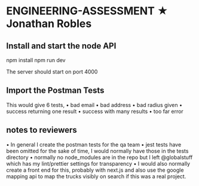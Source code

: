 # ENGINEERING-ASSESSMENT ★ Jonathan Robles


## Install and start the node API

npm install
npm run dev

The server should start on port 4000

## Import the Postman Tests

This would give 6 tests,
• bad email
• bad address
• bad radius given
• success returning one result
• success with many results
• too far error



## notes to reviewers
• In general I create the postman tests for the qa team
• jest tests have been omitted for the sake of time, I would normally have those in the tests directory
• normally no node_modules are in the repo but I left @globalstuff which has my lint/prettier settings for transparency
• I would also normally create a front end for this, probably with next.js and also use the google mapping api to map the trucks visibly on search if this was a real project.